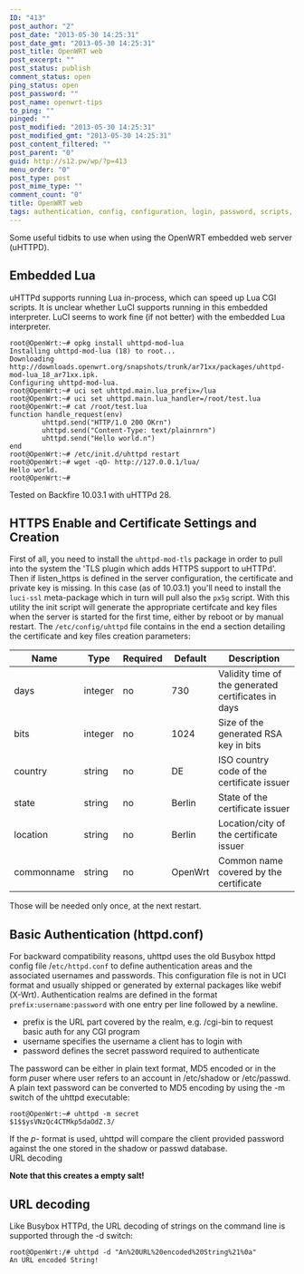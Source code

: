 ```yaml
---
ID: "413"
post_author: "2"
post_date: "2013-05-30 14:25:31"
post_date_gmt: "2013-05-30 14:25:31"
post_title: OpenWRT web
post_excerpt: ""
post_status: publish
comment_status: open
ping_status: open
post_password: ""
post_name: openwrt-tips
to_ping: ""
pinged: ""
post_modified: "2013-05-30 14:25:31"
post_modified_gmt: "2013-05-30 14:25:31"
post_content_filtered: ""
post_parent: "0"
guid: http://s12.pw/wp/?p=413
menu_order: "0"
post_type: post
post_mime_type: ""
comment_count: "0"
title: OpenWRT web
tags: authentication, config, configuration, login, password, scripts, settings, speed
---
```


Some useful tidbits to use when using the OpenWRT embedded web
server (uHTTPD).


Embedded Lua
------------

uHTTPd supports running Lua in-process, which can speed up Lua CGI
scripts. It is unclear whether LuCI supports running in this embedded
interpreter. LuCI seems to work fine (if not better) with the embedded
Lua interpreter.

    root@OpenWrt:~# opkg install uhttpd-mod-lua
    Installing uhttpd-mod-lua (18) to root...
    Downloading http://downloads.openwrt.org/snapshots/trunk/ar71xx/packages/uhttpd-mod-lua_18_ar71xx.ipk.
    Configuring uhttpd-mod-lua.
    root@OpenWrt:~# uci set uhttpd.main.lua_prefix=/lua
    root@OpenWrt:~# uci set uhttpd.main.lua_handler=/root/test.lua
    root@OpenWrt:~# cat /root/test.lua
    function handle_request(env)
            uhttpd.send("HTTP/1.0 200 OKrn")
            uhttpd.send("Content-Type: text/plainrnrn")
            uhttpd.send("Hello world.n")
    end
    root@OpenWrt:~# /etc/init.d/uhttpd restart
    root@OpenWrt:~# wget -qO- http://127.0.0.1/lua/
    Hello world.
    root@OpenWrt:~#
    

Tested on Backfire 10.03.1 with uHTTPd 28.

HTTPS Enable and Certificate Settings and Creation
--------------------------------------------------

First of all, you need to install the `uhttpd-mod-tls` package in order to pull into the system the 'TLS plugin which adds HTTPS support to uHTTPd'. Then if listen_https is defined in the server configuration, the certificate and private key is missing. In this case (as of 10.03.1) you'll need to install the `luci-ssl` meta-package which in turn will pull also the `px5g` script. With this utility the init script will generate the appropriate certifcate and key files when the server is started for the first time, either by reboot or by manual restart. The `/etc/config/uhttpd` file contains in the end a section detailing the certificate and key files creation parameters:

|Name|Type|Required|Default|Description|
|--- |--- |--- |--- |--- |
|days|integer|no|730|Validity time of the generated certificates in days|
|bits|integer|no|1024|Size of the generated RSA key in bits|
|country|string|no|DE|ISO country code of the certificate issuer|
|state|string|no|Berlin|State of the certificate issuer|
|location|string|no|Berlin|Location/city of the certificate issuer|
|commonname|string|no|OpenWrt|Common name covered by the certificate|


Those will be needed only once, at the next restart.

Basic Authentication (httpd.conf)
---------------------------------

For backward compatibility reasons, uhttpd uses the old Busybox httpd
config file /`etc/httpd.conf` to define authentication areas and the
associated usernames and passwords. This configuration file is not in
UCI format and usually shipped or generated by external packages like
webif (X-Wrt). Authentication realms are defined in the format
`prefix:username:password` with one entry per line followed by a
newline.

*   prefix is the URL part covered by the realm, e.g. /cgi-bin to request basic auth for any CGI program
*   username specifies the username a client has to login with
*   password defines the secret password required to authenticate

The password can be either in plain text format, MD5 encoded or in the
form $p$user where user refers to an account in /etc/shadow or
/etc/passwd. A plain text password can be converted to MD5 encoding by
using the -m switch of the uhttpd executable:

    root@OpenWrt:~# uhttpd -m secret
    $1$$ysVNzQc4CTMkp5daOdZ.3/

If the $p$- format is used, uhttpd will compare the client provided
password against the one stored in the shadow or passwd database.  
URL decoding  
  

**Note that this creates a empty salt!**

URL decoding
------------

Like Busybox HTTPd, the URL decoding of strings on the command line is supported through the -d switch:

    root@OpenWrt:/# uhttpd -d "An%20URL%20encoded%20String%21%0a"
    An URL encoded String!
    

